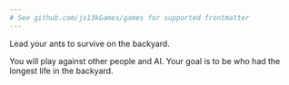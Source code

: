 ```yaml
---
# See github.com/js13kGames/games for supported frontmatter
---
```

Lead your ants to survive on the backyard.

You will play against other people and AI. Your goal is to be who had the longest life in the backyard.